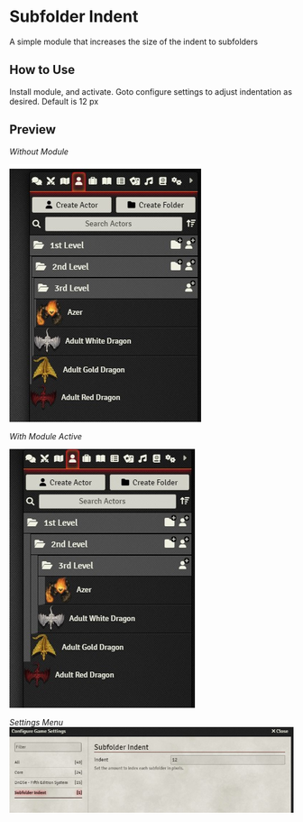 # Subfolder Indent
A simple module that increases the size of the indent to subfolders

## How to Use
Install module, and activate.
Goto configure settings to adjust indentation as desired.
Default is 12 px


## Preview
*Without Module*

![Without module active](/examples/example-off.jpg)

*With Module Active*

![With module active](/examples/example-on.jpg)

*Settings Menu*
![With module active](/examples/settings.jpg)
